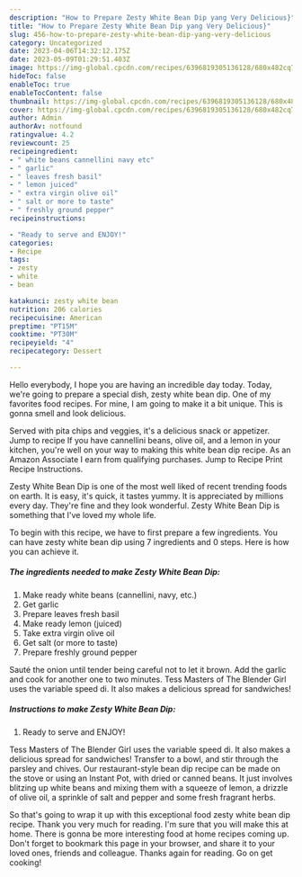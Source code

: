 ```yaml
---
description: "How to Prepare Zesty White Bean Dip yang Very Delicious}"
title: "How to Prepare Zesty White Bean Dip yang Very Delicious}"
slug: 456-how-to-prepare-zesty-white-bean-dip-yang-very-delicious
category: Uncategorized
date: 2023-04-06T14:32:12.175Z
date: 2023-05-09T01:29:51.403Z
image: https://img-global.cpcdn.com/recipes/6396819305136128/680x482cq70/zesty-white-bean-dip-recipe-main-photo.jpg
hideToc: false
enableToc: true
enableTocContent: false
thumbnail: https://img-global.cpcdn.com/recipes/6396819305136128/680x482cq70/zesty-white-bean-dip-recipe-main-photo.jpg
cover: https://img-global.cpcdn.com/recipes/6396819305136128/680x482cq70/zesty-white-bean-dip-recipe-main-photo.jpg
author: Admin
authorAv: notfound
ratingvalue: 4.2
reviewcount: 25
recipeingredient:
- " white beans cannellini navy etc"
- " garlic"
- " leaves fresh basil"
- " lemon juiced"
- " extra virgin olive oil"
- " salt or more to taste"
- " freshly ground pepper"
recipeinstructions:

- "Ready to serve and ENJOY!"
categories:
- Recipe
tags:
- zesty
- white
- bean

katakunci: zesty white bean 
nutrition: 206 calories
recipecuisine: American
preptime: "PT15M"
cooktime: "PT30M"
recipeyield: "4"
recipecategory: Dessert

---
```



Hello everybody, I hope you are having an incredible day today. Today, we're going to prepare a special dish, zesty white bean dip. One of my favorites food recipes. For mine, I am going to make it a bit unique. This is gonna smell and look delicious.

Served with pita chips and veggies, it&#39;s a delicious snack or appetizer. Jump to recipe If you have cannellini beans, olive oil, and a lemon in your kitchen, you&#39;re well on your way to making this white bean dip recipe. As an Amazon Associate I earn from qualifying purchases. Jump to Recipe Print Recipe Instructions.

Zesty White Bean Dip is one of the most well liked of recent trending foods on earth. It is easy, it's quick, it tastes yummy. It is appreciated by millions every day. They're fine and they look wonderful. Zesty White Bean Dip is something that I've loved my whole life.


To begin with this recipe, we have to first prepare a few ingredients. You can have zesty white bean dip using 7 ingredients and 0 steps. Here is how you can achieve it.

<!--inarticleads1-->

##### The ingredients needed to make Zesty White Bean Dip:

1. Make ready  white beans (cannellini, navy, etc.)
1. Get  garlic
1. Prepare  leaves fresh basil
1. Make ready  lemon (juiced)
1. Take  extra virgin olive oil
1. Get  salt (or more to taste)
1. Prepare  freshly ground pepper


Sauté the onion until tender being careful not to let it brown. Add the garlic and cook for another one to two minutes. Tess Masters of The Blender Girl uses the variable speed di. It also makes a delicious spread for sandwiches! 

<!--inarticleads2-->

##### Instructions to make Zesty White Bean Dip:


1. Ready to serve and ENJOY!

Tess Masters of The Blender Girl uses the variable speed di. It also makes a delicious spread for sandwiches! Transfer to a bowl, and stir through the parsley and chives. Our restaurant-style bean dip recipe can be made on the stove or using an Instant Pot, with dried or canned beans. It just involves blitzing up white beans and mixing them with a squeeze of lemon, a drizzle of olive oil, a sprinkle of salt and pepper and some fresh fragrant herbs. 

So that's going to wrap it up with this exceptional food zesty white bean dip recipe. Thank you very much for reading. I'm sure that you will make this at home. There is gonna be more interesting food at home recipes coming up. Don't forget to bookmark this page in your browser, and share it to your loved ones, friends and colleague. Thanks again for reading. Go on get cooking!
